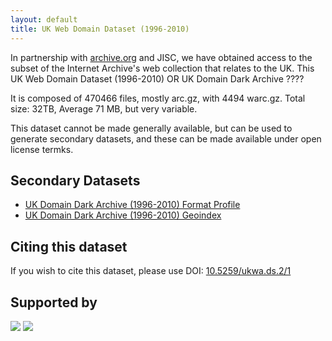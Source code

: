 ```yaml
---
layout: default
title: UK Web Domain Dataset (1996-2010)
---
```


In partnership with [archive.org](http://www.archive.org/) and JISC, we have obtained access to the subset of the Internet Archive's web collection that relates to the UK. This UK Web Domain Dataset (1996-2010) OR UK Domain Dark Archive ????

It is composed of 470466 files, mostly arc.gz, with 4494 warc.gz. Total size: 32TB, Average 71 MB, but very variable.

This dataset cannot be made generally available, but can be used to generate secondary datasets, and these can be made available under open license termks.

Secondary Datasets
------------------

* [UK Domain Dark Archive (1996-2010) Format Profile](fmt)
* [UK Domain Dark Archive (1996-2010) Geoindex](geo)


Citing this dataset
-------------------

If you wish to cite this dataset, please use DOI: [10.5259/ukwa.ds.2/1](http://dx.doi.org/10.5259/ukwa.ds.2/1)

Supported by
------------

[<img src="/opendata/images/jisc-logo-sml.png"/>](http://www.jisc.ac.uk/)
[<img src="/opendata/images/ia-logo-sml.png"/>](http://www.archive.org/)




